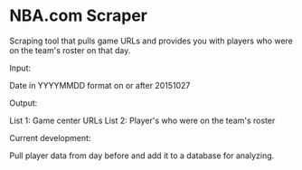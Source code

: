 # NBA.com Scraper
Scraping tool that pulls game URLs and provides you with players who were on the team's roster on that day.

Input:

Date in YYYYMMDD format on or after 20151027

Output:

List 1: Game center URLs
List 2: Player's who were on the team's roster


Current development: 

Pull player data from day before and add it to a database for analyzing. 
